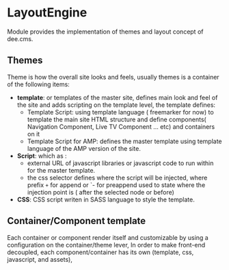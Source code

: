 # LayoutEngine
Module provides the implementation of themes and layout concept of dee.cms.
## Themes
Theme is how the overall site looks and feels, usually themes is a container of the following items:
- **template**: or templates of the master site, defines main look and feel of the site and adds scripting on the template level, the template defines:
    - Template Script: using template language ( freemarker for now) to template the main site HTML structure and define components( Navigation Component, Live TV Component ... etc) and containers on it
    - Template Script for AMP: defines the master template using template language of the AMP version of the site.
- **Script**: which as :
    - external URL of javascript libraries or javascript code to run within for the master template. 
    - the css selector defines where the script will be injected, where prefix `+` for append or `- for preappend used to state where the injection point is ( after the selected node or before)
- **CSS**: CSS script writen in SASS language to style the template.

## Container/Component template
Each container or component render itself and customizable by using a configuration on the container/theme lever,
In order to make front-end decoupled, each component/container has its own (template, css, javascript, and assets), 